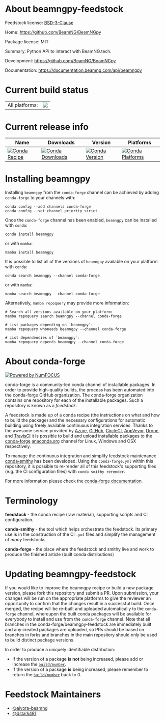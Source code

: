 About beamngpy-feedstock
========================

Feedstock license: [BSD-3-Clause](https://github.com/conda-forge/beamngpy-feedstock/blob/main/LICENSE.txt)

Home: https://github.com/BeamNG/BeamNGpy

Package license: MIT

Summary: Python API to interact with BeamNG.tech.

Development: https://github.com/BeamNG/BeamNGpy

Documentation: https://documentation.beamng.com/api/beamngpy

Current build status
====================


<table><tr><td>All platforms:</td>
    <td>
      <a href="https://dev.azure.com/conda-forge/feedstock-builds/_build/latest?definitionId=16459&branchName=main">
        <img src="https://dev.azure.com/conda-forge/feedstock-builds/_apis/build/status/beamngpy-feedstock?branchName=main">
      </a>
    </td>
  </tr>
</table>

Current release info
====================

| Name | Downloads | Version | Platforms |
| --- | --- | --- | --- |
| [![Conda Recipe](https://img.shields.io/badge/recipe-beamngpy-green.svg)](https://anaconda.org/conda-forge/beamngpy) | [![Conda Downloads](https://img.shields.io/conda/dn/conda-forge/beamngpy.svg)](https://anaconda.org/conda-forge/beamngpy) | [![Conda Version](https://img.shields.io/conda/vn/conda-forge/beamngpy.svg)](https://anaconda.org/conda-forge/beamngpy) | [![Conda Platforms](https://img.shields.io/conda/pn/conda-forge/beamngpy.svg)](https://anaconda.org/conda-forge/beamngpy) |

Installing beamngpy
===================

Installing `beamngpy` from the `conda-forge` channel can be achieved by adding `conda-forge` to your channels with:

```
conda config --add channels conda-forge
conda config --set channel_priority strict
```

Once the `conda-forge` channel has been enabled, `beamngpy` can be installed with `conda`:

```
conda install beamngpy
```

or with `mamba`:

```
mamba install beamngpy
```

It is possible to list all of the versions of `beamngpy` available on your platform with `conda`:

```
conda search beamngpy --channel conda-forge
```

or with `mamba`:

```
mamba search beamngpy --channel conda-forge
```

Alternatively, `mamba repoquery` may provide more information:

```
# Search all versions available on your platform:
mamba repoquery search beamngpy --channel conda-forge

# List packages depending on `beamngpy`:
mamba repoquery whoneeds beamngpy --channel conda-forge

# List dependencies of `beamngpy`:
mamba repoquery depends beamngpy --channel conda-forge
```


About conda-forge
=================

[![Powered by
NumFOCUS](https://img.shields.io/badge/powered%20by-NumFOCUS-orange.svg?style=flat&colorA=E1523D&colorB=007D8A)](https://numfocus.org)

conda-forge is a community-led conda channel of installable packages.
In order to provide high-quality builds, the process has been automated into the
conda-forge GitHub organization. The conda-forge organization contains one repository
for each of the installable packages. Such a repository is known as a *feedstock*.

A feedstock is made up of a conda recipe (the instructions on what and how to build
the package) and the necessary configurations for automatic building using freely
available continuous integration services. Thanks to the awesome service provided by
[Azure](https://azure.microsoft.com/en-us/services/devops/), [GitHub](https://github.com/),
[CircleCI](https://circleci.com/), [AppVeyor](https://www.appveyor.com/),
[Drone](https://cloud.drone.io/welcome), and [TravisCI](https://travis-ci.com/)
it is possible to build and upload installable packages to the
[conda-forge](https://anaconda.org/conda-forge) [anaconda.org](https://anaconda.org/)
channel for Linux, Windows and OSX respectively.

To manage the continuous integration and simplify feedstock maintenance
[conda-smithy](https://github.com/conda-forge/conda-smithy) has been developed.
Using the ``conda-forge.yml`` within this repository, it is possible to re-render all of
this feedstock's supporting files (e.g. the CI configuration files) with ``conda smithy rerender``.

For more information please check the [conda-forge documentation](https://conda-forge.org/docs/).

Terminology
===========

**feedstock** - the conda recipe (raw material), supporting scripts and CI configuration.

**conda-smithy** - the tool which helps orchestrate the feedstock.
                   Its primary use is in the construction of the CI ``.yml`` files
                   and simplify the management of *many* feedstocks.

**conda-forge** - the place where the feedstock and smithy live and work to
                  produce the finished article (built conda distributions)


Updating beamngpy-feedstock
===========================

If you would like to improve the beamngpy recipe or build a new
package version, please fork this repository and submit a PR. Upon submission,
your changes will be run on the appropriate platforms to give the reviewer an
opportunity to confirm that the changes result in a successful build. Once
merged, the recipe will be re-built and uploaded automatically to the
`conda-forge` channel, whereupon the built conda packages will be available for
everybody to install and use from the `conda-forge` channel.
Note that all branches in the conda-forge/beamngpy-feedstock are
immediately built and any created packages are uploaded, so PRs should be based
on branches in forks and branches in the main repository should only be used to
build distinct package versions.

In order to produce a uniquely identifiable distribution:
 * If the version of a package **is not** being increased, please add or increase
   the [``build/number``](https://docs.conda.io/projects/conda-build/en/latest/resources/define-metadata.html#build-number-and-string).
 * If the version of a package **is** being increased, please remember to return
   the [``build/number``](https://docs.conda.io/projects/conda-build/en/latest/resources/define-metadata.html#build-number-and-string)
   back to 0.

Feedstock Maintainers
=====================

* [@aivora-beamng](https://github.com/aivora-beamng/)
* [@dstark481](https://github.com/dstark481/)

